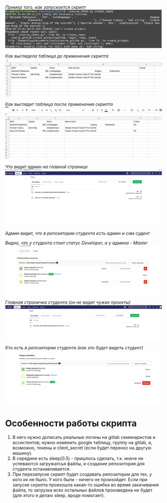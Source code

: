 _Пример того, как запускается скрипт_
![](/images/usage_example.png)

_Как выглядела таблица до применения скрипта_
![](/images/table_before.png)

_Как выглядит таблица после применения скрипта_
![](/images/table_after.png)

_Что видит админ на главной странице_
![](/images/admin_front_page.png)

_Админ видит, что в репозитории студента есть админ и сам судент_

_Видно, что у студента стоит статус Developer, а у админа - Master_
![](/images/students_repo_members_view_from_admin.png)

_Главная страничка студента (он не видит чужие проекты)_
![](/images/student_front_page_view.png)

_Кто есть в репозитории студента (как это будет видеть студент)_
![](/images/student_repo_members_view_from_student.png)

# Особенности работы скрипта
1. В него нужно дописать реальные логины на gitlab семинаристов и ассистентов; нужно изменить google таблицу, группу на gitlab, и, возможно, токены и client_secret (если будет перенос на другую машину).
2. В середине есть sleep(0.5) - пришлось сделать, т.к. иначе не успеваются загружатсья файлы, и создание репозитория для студента останавливается.
3. При перезапуске скрипт будет создавать репозитории для тех, у кого их не было. У кого были - ничего не произойдет. Если при запуске скрипта произошла какая-то ошибка во время закачивания файла, то загрузка всех остальных файлов произведена не будет (для этого я делаю sleep, вроде помогает).